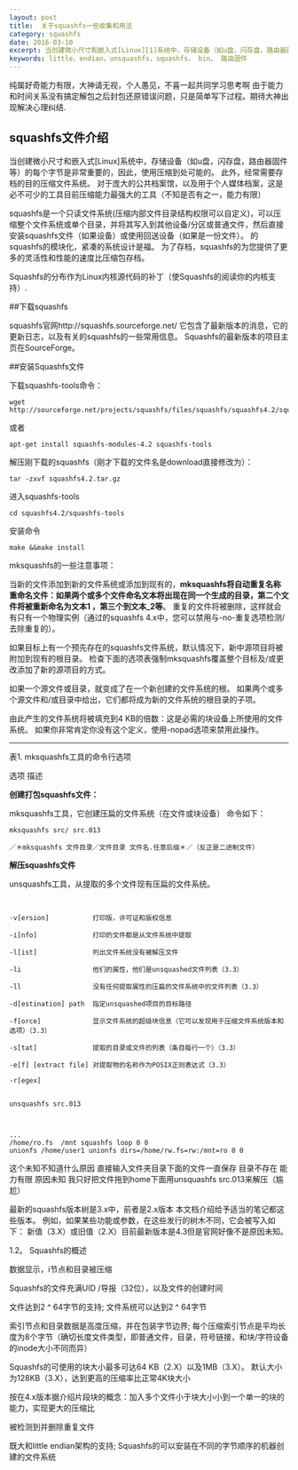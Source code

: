 ```yaml
---
layout: post
title:  关于squashfs一些收集和用法
category: squashfs
date: 2016-03-10
excerpt: 当创建微小尺寸和嵌入式[Linux][1]系统中，存储设备（如u盘，闪存盘，路由器固件等）的每个字节是非常重要的，因此，使用压缩到处可能的。 此外，经常需要存档的目的压缩文件系统。 对于庞大的公共档案馆，以及用于个人媒体档案，这是必不可少的工具目前压缩能力最强大的工具（不知是否有之一，能力有限）
keywords: little，endian，unsquashfs，squashfs， bin， 路由固件
---
```


纯属好奇能力有限，大神请无视，个人愚见，不喜一起共同学习思考啊
 由于能力和时间关系没有搞定解包之后封包还原错误问题，只是简单写下过程。期待大神出现解决心理纠结.

## squashfs文件介绍

当创建微小尺寸和嵌入式[Linux]系统中，存储设备（如u盘，闪存盘，路由器固件等）的每个字节是非常重要的，因此，使用压缩到处可能的。 此外，经常需要存档的目的压缩文件系统。 对于庞大的公共档案馆，以及用于个人媒体档案，这是必不可少的工具目前压缩能力最强大的工具（不知是否有之一，能力有限）

squashfs是一个只读文件系统(压缩内部文件目录结构权限可以自定义)，可以压缩整个文件系统或单个目录，并将其写入到其他设备/分区或普通文件，然后直接安装squashfs文件（如果​​设备）或使用回送设备（如果是一份文件）。 的squashfs的模块化，紧凑的系统设计是福。 为了存档，squashfs的为您提供了更多的灵活性和性能的速度比压缩包存档。

Squashfs的分布作为Linux内核源代码的补丁（使Squashfs的阅读你的内核支持）.

##下载squashfs

squashfs官网http://squashfs.sourceforge.net/ 
它包含了最新版本的消息，它的更新日志，以及有关的squashfs的一些常用信息。
Squashfs的最新版本的项目主页在SourceForge。

##安装Squashfs文件

下载squashfs-tools命令：
~~~
wget http://sourceforge.net/projects/squashfs/files/squashfs/squashfs4.2/squashfs4.2.tar.gz/download

~~~
或者
~~~
apt-get install squashfs-modules-4.2 squashfs-tools 
~~~

解压刚下载的squashfs（刚才下载的文件名是download直接修改为）：
```
tar -zxvf squashfs4.2.tar.gz
```
进入squashfs-tools

```
cd squashfs4.2/squashfs-tools
```
安装命令

```
make &&make install
```

mksquashfs的一些注意事项：

当新的文件添加到新的文件系统或添加到现有的，**mksquashfs将自动重复名称重命名文件：如果两个或多个文件命名文本将出现在同一个生成的目录，第二个文件将被重新命名为文本1 ，第三个到文本_2等**。
重复的文件将被删除，这样就会有只有一个物理实例（通过的squashfs 4.x中，您可以禁用与-no-重复选项检测/去除重复的）。

如果目标上有一个预先存在的squashfs文件系统，默认情况下，新中源项目将被附加到现有的根目录。 检查下面的选项表强制mksquashfs覆盖整个目标及/或更改添加了新的源项目的方式。

如果一个源文件或目录，就变成了在一个新创建的文件系统的根。 如果两个或多个源文件和/或目录中给出，它们都将成为新的文件系统的根目录的子项。

由此产生的文件系统将被填充到4 KB的倍数：这是必需的块设备上所使用的文件系统。 如果你非常肯定你没有这个定义，使用-nopad选项来禁用此操作。

---

表1. mksquashfs工具的命令行选项

选项    描述


**创建打包squashfs文件：**

 mksquashfs工具，它创建压扁的文件系统（在文件或块设备）
 命令如下：

```
mksquashfs src/ src.013

／＊mksquashfs 文件目录／文件目录 文件名.任意后缀＊／（反正是二进制文件）
```

**解压squashfs文件**

 unsquashfs工具，从提取的多个文件现有压扁的文件系统。

```


-v[ersion]           打印版，许可证和版权信息

-i[nfo]              打印的文件都是从文件系统中提取

-l[ist]              列出文件系统没有被解压文件

-li                  他们的属性，他们是unsquashed文件列表（3.3）

-ll                  没有任何提取属性的压扁的文件系统中的文件列表（3.3）

-d[estination] path  指定unsquashed项目的目标路径

-f[orce]             显示文件系统的超级块信息（它可以发现用于压缩文件系统版本和选项）（3.3）

-s[tat]              提取的目录或文件的列表（条目每行一个）（3.3）

-e[f] [extract file] 对提取物的名称作为POSIX正则表达式（3.3）

-r[egex]
```

```

unsquashfs src.013
```

```


...
/home/ro.fs  /mnt squashfs loop 0 0
unionfs /home/user1 unionfs dirs=/home/rw.fs=rw:/mnt=ro 0 0
```

这个未知不知道什么原因 直接输入文件夹目录下面的文件一直保存 目录不存在 能力有限 原因未知 我只好把文件拖到home下面用unsquashfs src.013来解压（尴尬）


最新的squashfs版本树是3.x中，前者是2.x版本 本文档介绍给予适当的笔记都这些版本。 例如，如果某些功能或参数，在这些发行的树木不同，它会被写入如下： 新值（3.X）或旧值（2.X）目前最新版本是4.3但是官网好像不是原因未知。

1.2。 Squashfs的概述

数据显示，i节点和目录被压缩

Squashfs的文件充满UID /导报（32位），以及文件的创建时间

文件达到2 ^ 64字节的支持; 文件系统可以达到2 ^ 64字节

索引节点和目录数据是高度压缩，并在包装​​字节边界; 每个压缩索引节点是平均长度为8个字节（确切长度文件类型，即普通文件，目录，符号链接，和块/字符设备的inode大小不同而异）

Squashfs的可使用的块大小最多可达64 KB（2.X）以及1MB（3.X）。 默认大小为128KB（3.X），达到更高的压缩率比正常4K块大小

按在4.x版本据介绍片段块的概念：加入多个文件小于块大小小到一个单一的块的能力，实现更大的压缩比

被检测到并删除重复文件

既大和little endian架构的支持; Squashfs的可以安装在不同的字节顺序的机器创建的文件系统